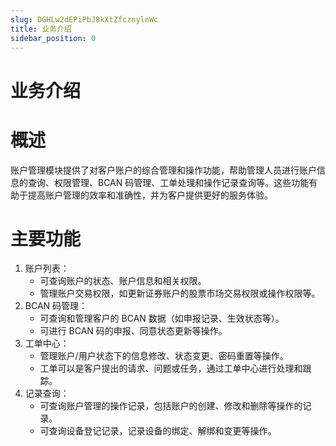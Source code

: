 ```yaml
---
slug: DGHLw2dEPiPbJ8kXtZfcznylnWc
title: 业务介绍
sidebar_position: 0
---
```



# 业务介绍


# 概述


账户管理模块提供了对客户账户的综合管理和操作功能，帮助管理人员进行账户信息的查询、权限管理、BCAN 码管理、工单处理和操作记录查询等。这些功能有助于提高账户管理的效率和准确性，并为客户提供更好的服务体验。


# 主要功能

1. 账户列表：
    - 可查询账户的状态、账户信息和相关权限。
    - 管理账户交易权限，如更新证券账户的股票市场交易权限或操作权限等。
2. BCAN 码管理：
    - 可查询和管理客户的 BCAN 数据（如申报记录、生效状态等）。
    - 可进行 BCAN 码的申报、同意状态更新等操作。
3. 工单中心：
    - 管理账户/用户状态下的信息修改、状态变更、密码重置等操作。
    - 工单可以是客户提出的请求、问题或任务，通过工单中心进行处理和跟踪。
4. 记录查询：
    - 可查询账户管理的操作记录，包括账户的创建、修改和删除等操作的记录。
    - 可查询设备登记记录，记录设备的绑定、解绑和变更等操作。
